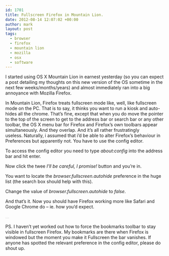 ```yaml
---
id: 1701
title: Fullscreen Firefox in Mountain Lion.
date: 2012-08-14 12:07:02 +00:00
author: mark
layout: post
tags:
  - browser
  - firefox
  - mountain lion
  - mozilla
  - osx
  - software
---
```

I started using OS X Mountain Lion in earnest yesterday (so you can expect a post detailing my thoughts on this new version of the OS sometime in the next few weeks/months/years) and almost immediately ran into a big annoyance with Mozilla Firefox.

In Mountain Lion, Firefox treats fullscreen mode like, well, like fullscreen mode on the PC. That is to say, it thinks you want to run a kiosk and auto-hides all the chrome. That&#8217;s fine, except that when you do move the pointer to the top of the screen to get to the address bar or search bar or any other toolbar, the OS X menu bar for Firefox and Firefox&#8217;s own toolbars appear simultaneously. And they overlap. And it&#8217;s all rather frustratingly useless. Naturally, i assumed that i&#8217;d be able to alter Firefox&#8217;s behaviour in Preferences but apparently not. You have to use the config editor.

To access the config editor you need to type _about:config_ into the address bar and hit enter.

Now click the twee _I&#8217;ll be careful, I promise!_ button and you&#8217;re in.

You want to locate the _browser.fullscreen.autohide_ preference in the huge list (the search box should help with this).

Change the value of _browser.fullscreen.autohide_ to _false_.

And that&#8217;s it. Now you should have Firefox working more like Safari and Google Chrome do &#8211; ie. how you&#8217;d expect.

<span style="color: #c0c0c0;">&#8230;</span>

PS. I haven&#8217;t yet worked out how to force the bookmarks toolbar to stay visible in fullscreen Firefox. My bookmarks are there when Firefox is windowed but the moment you make it Fullscreen the bar vanishes. If anyone has spotted the relevant preference in the config editor, please do shout up.

&nbsp;
